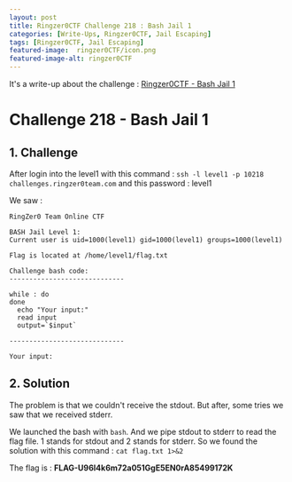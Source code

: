 ```yaml
---
layout: post
title: Ringzer0CTF Challenge 218 : Bash Jail 1
categories: [Write-Ups, Ringzer0CTF, Jail Escaping]
tags: [Ringzer0CTF, Jail Escaping]
featured-image:  ringzer0CTF/icon.png
featured-image-alt: ringzer0CTF
---
```


It's a write-up about the challenge : [Ringzer0CTF - Bash Jail 1](https://ringzer0ctf.com/challenges/218)

# Challenge 218 - Bash Jail 1

## 1. Challenge

After login into the level1 with this command : 
`ssh -l level1 -p 10218 challenges.ringzer0team.com`
and this password : level1

We saw : 

```
RingZer0 Team Online CTF

BASH Jail Level 1:
Current user is uid=1000(level1) gid=1000(level1) groups=1000(level1)

Flag is located at /home/level1/flag.txt

Challenge bash code:
-----------------------------

while : do
done
  echo "Your input:" 
  read input 
  output=`$input`

-----------------------------

Your input:
```

## 2. Solution

The problem is that we couldn't receive the stdout. 
But after, some tries we saw that we received stderr.

We launched the bash with `bash`. 
And we pipe stdout to stderr to read the flag file. 
1 stands for stdout and 2 stands for stderr. 
So we found the solution with this command : `cat flag.txt 1>&2`

The flag is : **FLAG-U96l4k6m72a051GgE5EN0rA85499172K**
